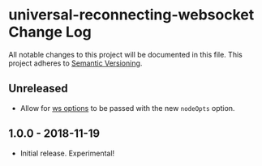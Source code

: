 # universal-reconnecting-websocket Change Log
All notable changes to this project will be documented in this file.
This project adheres to [Semantic Versioning](http://semver.org/).

## Unreleased
* Allow for [ws options](https://github.com/websockets/ws/blob/master/doc/ws.md#new-websocketaddress-protocols-options) to be passed with the new `nodeOpts` option.

## 1.0.0 - 2018-11-19
* Initial release.  Experimental!

